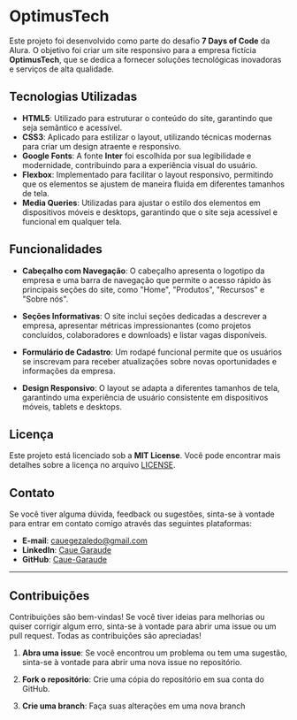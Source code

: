 # OptimusTech

Este projeto foi desenvolvido como parte do desafio **7 Days of Code** da Alura. O objetivo foi criar um site responsivo para a empresa fictícia **OptimusTech**, que se dedica a fornecer soluções tecnológicas inovadoras e serviços de alta qualidade.

## Tecnologias Utilizadas

- **HTML5**: Utilizado para estruturar o conteúdo do site, garantindo que seja semântico e acessível.
- **CSS3**: Aplicado para estilizar o layout, utilizando técnicas modernas para criar um design atraente e responsivo.
- **Google Fonts**: A fonte **Inter** foi escolhida por sua legibilidade e modernidade, contribuindo para a experiência visual do usuário.
- **Flexbox**: Implementado para facilitar o layout responsivo, permitindo que os elementos se ajustem de maneira fluida em diferentes tamanhos de tela.
- **Media Queries**: Utilizadas para ajustar o estilo dos elementos em dispositivos móveis e desktops, garantindo que o site seja acessível e funcional em qualquer tela.

## Funcionalidades

- **Cabeçalho com Navegação**: O cabeçalho apresenta o logotipo da empresa e uma barra de navegação que permite o acesso rápido às principais seções do site, como "Home", "Produtos", "Recursos" e "Sobre nós".
  
- **Seções Informativas**: O site inclui seções dedicadas a descrever a empresa, apresentar métricas impressionantes (como projetos concluídos, colaboradores e downloads) e listar vagas disponíveis.

- **Formulário de Cadastro**: Um rodapé funcional permite que os usuários se inscrevam para receber atualizações sobre novas oportunidades e informações da empresa.

- **Design Responsivo**: O layout se adapta a diferentes tamanhos de tela, garantindo uma experiência de usuário consistente em dispositivos móveis, tablets e desktops.

## Licença

Este projeto está licenciado sob a **MIT License**. Você pode encontrar mais detalhes sobre a licença no arquivo [LICENSE](LICENSE).

## Contato

Se você tiver alguma dúvida, feedback ou sugestões, sinta-se à vontade para entrar em contato comigo através das seguintes plataformas:

- **E-mail**: cauegezaledo@gmail.com
- **LinkedIn**: [Caue Garaude](https://www.linkedin.com/in/caue-garaude-b20a8a242/)
- **GitHub**: [Caue-Garaude](https://github.com/Caue-Garaude)

---

## Contribuições

Contribuições são bem-vindas! Se você tiver ideias para melhorias ou quiser corrigir algum erro, sinta-se à vontade para abrir uma issue ou um pull request. Todas as contribuições são apreciadas!

1. **Abra uma issue**: Se você encontrou um problema ou tem uma sugestão, sinta-se à vontade para abrir uma nova issue no repositório.
  
2. **Fork o repositório**: Crie uma cópia do repositório em sua conta do GitHub.
  
3. **Crie uma branch**: Faça suas alterações em uma nova branch
